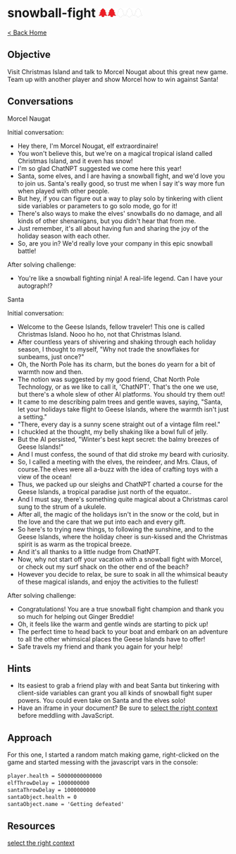 <!-- report-keep -->

# snowball-fight <img src="../img/tree-red.png" alt="drawing" width="20"/><img src="../img/tree-red.png" alt="drawing" width="20"/><img src="../img/tree-outline.png" alt="drawing" width="20"/><img src="../img/tree-outline.png" alt="drawing" width="20"/><img src="../img/tree-outline.png" alt="drawing" width="20"/>

<!-- report-ignore -->

[< Back Home](../README.md)

<!-- report-keep -->

## Objective

Visit Christmas Island and talk to Morcel Nougat about this great new game. Team up with another player and show Morcel how to win against Santa!

<!-- report-ignore -->

## Conversations

Morcel Naugat

Initial conversation:

- Hey there, I'm Morcel Nougat, elf extraordinaire!
- You won't believe this, but we're on a magical tropical island called Christmas Island, and it even has snow!
- I'm so glad ChatNPT suggested we come here this year!
- Santa, some elves, and I are having a snowball fight, and we'd love you to join us. Santa's really good, so trust me when I say it's way more fun when played with other people.
- But hey, if you can figure out a way to play solo by tinkering with client side variables or parameters to go solo mode, go for it!
- There's also ways to make the elves' snowballs do no damage, and all kinds of other shenanigans, but you didn't hear that from me.
- Just remember, it's all about having fun and sharing the joy of the holiday season with each other.
- So, are you in? We'd really love your company in this epic snowball battle!

After solving challenge:

- You're like a snowball fighting ninja! A real-life legend. Can I have your autograph!?

Santa

Initial conversation:

- Welcome to the Geese Islands, fellow traveler! This one is called Christmas Island. Nooo ho ho, not that Christmas Island.
- After countless years of shivering and shaking through each holiday season, I thought to myself, "Why not trade the snowflakes for sunbeams, just once?"
- Oh, the North Pole has its charm, but the bones do yearn for a bit of warmth now and then.
- The notion was suggested by my good friend, Chat North Pole Technology, or as we like to call it, 'ChatNPT'. That's the one we use, but there's a whole slew of other AI platforms. You should try them out!
- It came to me describing palm trees and gentle waves, saying, "Santa, let your holidays take flight to Geese Islands, where the warmth isn't just a setting."
- "There, every day is a sunny scene straight out of a vintage film reel."
- I chuckled at the thought, my belly shaking like a bowl full of jelly.
- But the AI persisted, "Winter's best kept secret: the balmy breezes of Geese Islands!"
- And I must confess, the sound of that did stroke my beard with curiosity.
- So, I called a meeting with the elves, the reindeer, and Mrs. Claus, of course.The elves were all a-buzz with the idea of crafting toys with a view of the ocean!
- Thus, we packed up our sleighs and ChatNPT charted a course for the Geese Islands, a tropical paradise just north of the equator..
- And I must say, there's something quite magical about a Christmas carol sung to the strum of a ukulele.
- After all, the magic of the holidays isn't in the snow or the cold, but in the love and the care that we put into each and every gift.
- So here's to trying new things, to following the sunshine, and to the Geese Islands, where the holiday cheer is sun-kissed and the Christmas spirit is as warm as the tropical breeze.
- And it's all thanks to a little nudge from ChatNPT.
- Now, why not start off your vacation with a snowball fight with Morcel, or check out my surf shack on the other end of the beach?
- However you decide to relax, be sure to soak in all the whimsical beauty of these magical islands, and enjoy the activities to the fullest!

After solving challenge:

- Congratulations! You are a true snowball fight champion and thank you so much for helping out Ginger Breddie!
- Oh, it feels like the warm and gentle winds are starting to pick up!
- The perfect time to head back to your boat and embark on an adventure to all the other whimsical places the Geese Islands have to offer!
- Safe travels my friend and thank you again for your help!

## Hints

- Its easiest to grab a friend play with and beat Santa but tinkering with client-side variables can grant you all kinds of snowball fight super powers. You could even take on Santa and the elves solo!
- Have an iframe in your document? Be sure to [select the right context](https://gist.github.com/chrisjd20/93771da596ca5e49043f148a845c469f) before meddling with JavaScript.

<!-- report-keep -->

## Approach

For this one, I started a random match making game, right-clicked on the game and started messing with the javascript vars in the console:

```console
player.health = 50000000000000
elfThrowDelay = 1000000000
santaThrowDelay = 1000000000
santaObject.health = 0
santaObject.name = 'Getting defeated'
```

## Resources

[select the right context](https://gist.github.com/chrisjd20/93771da596ca5e49043f148a845c469f)
